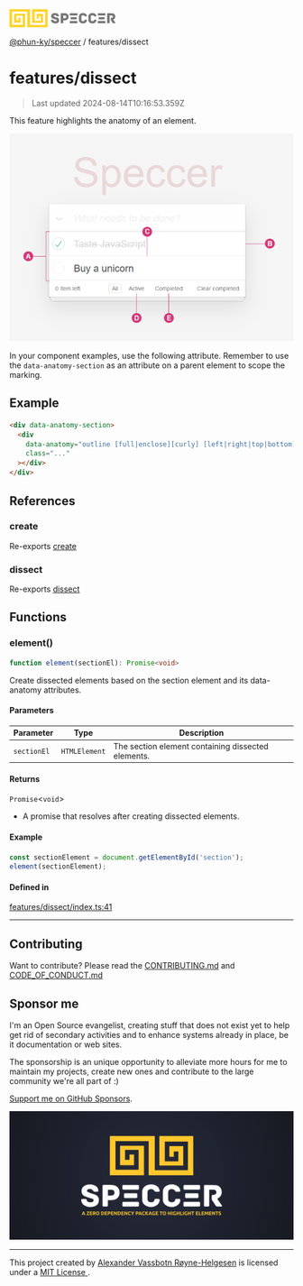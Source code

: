 <img alt="SPECCER logo" src="https://raw.githubusercontent.com/phun-ky/speccer/main/public/logo-speccer-horizontal-colored-package.svg?raw=true" style="max-height:32px;"/>

[@phun-ky/speccer](../README.md) / features/dissect

# features/dissect

> Last updated 2024-08-14T10:16:53.359Z

This feature highlights the anatomy of an element.

![dissect](https://github.com/phun-ky/speccer/blob/main/public/anatomy.png?raw=true)

In your component examples, use the following attribute. Remember to use the `data-anatomy-section` as an attribute on a parent element to scope the marking.

## Example

```html
<div data-anatomy-section>
  <div
    data-anatomy="outline [full|enclose][curly] [left|right|top|bottom]"
    class="..."
  ></div>
</div>
```

## References

### create

Re-exports [create](dissect/utils/create.md#create)

### dissect

Re-exports [dissect](dissect/utils/dissect.md#dissect)

## Functions

### element()

```ts
function element(sectionEl): Promise<void>
```

Create dissected elements based on the section element and its data-anatomy attributes.

#### Parameters

| Parameter | Type | Description |
| ------ | ------ | ------ |
| `sectionEl` | `HTMLElement` | The section element containing dissected elements. |

#### Returns

`Promise`\<`void`\>

- A promise that resolves after creating dissected elements.

#### Example

```ts
const sectionElement = document.getElementById('section');
element(sectionElement);
```

#### Defined in

[features/dissect/index.ts:41](https://github.com/phun-ky/speccer/blob/main/src/features/dissect/index.ts#L41)

***

## Contributing

Want to contribute? Please read the [CONTRIBUTING.md](https://github.com/phun-ky/speccer/blob/main/CONTRIBUTING.md) and [CODE_OF_CONDUCT.md](https://github.com/phun-ky/speccer/blob/main/CODE_OF_CONDUCT.md)

## Sponsor me

I'm an Open Source evangelist, creating stuff that does not exist yet to help get rid of secondary activities and to enhance systems already in place, be it documentation or web sites.

The sponsorship is an unique opportunity to alleviate more hours for me to maintain my projects, create new ones and contribute to the large community we're all part of :)

[Support me on GitHub Sponsors](https://github.com/sponsors/phun-ky).

![Speccer banner, with logo and slogan: A zero dependency package to highlight elements](https://github.com/phun-ky/speccer/blob/main/public/speccer-banner.png?raw=true)

***
<p class="ph">
  This project created by
  <a rel="noopener noreferrer" target="_blank" class="ph" href="http://phun-ky.net" property="cc:attributionName">
    Alexander Vassbotn Røyne-Helgesen</a>
  is licensed under a
  <a rel="noopener noreferrer" target="_blank" class="ph" href="https://choosealicense.com/licenses/mit/">
    MIT License </a>.
</p>
